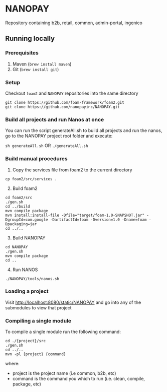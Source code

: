 # NANOPAY
Repository containing b2b, retail, common, admin-portal, ingenico

## Running locally

### Prerequisites
1. Maven (`brew install maven`)
2. Git (`brew install git`)

### Setup
Checkout `foam2` and `NANOPAY` repositories into the same directory

```
git clone https://github.com/foam-framework/foam2.git
git clone https://github.com/nanopayinc/NANOPAY.git
```

### Build all projects and run Nanos at once
You can run the script generateAll.sh to build all projects and run the nanos, go to the NANOPAY project root folder and execute:

`sh generateAll.sh`
OR
`./generateAll.sh`


### Build manual procedures

1. Copy the services file from foam2 to the current directory

`cp foam2/src/services .`

2. Build foam2

```
cd foam2/src
./gen.sh
cd ../build
mvn compile package
mvn install:install-file -Dfile="target/foam-1.0-SNAPSHOT.jar" -DgroupId=com.google -DartifactId=foam -Dversion=1.0 -Dname=foam -Dpackaging=jar
cd ../..
```

3. Build NANOPAY

```
cd NANOPAY
./gen.sh
mvn compile package
cd ..
```

4. Run NANOS

```
./NANOPAY/tools/nanos.sh
```

### Loading a project

Visit [http://localhost:8080/static/NANOPAY](http://localhost:8080/static/NANOPAY) and go into any of the submodules to view that project

### Compiling a single module

To compile a single module run the following command:

```
cd ./{project}/src
./gen.sh
cd ../..
mvn -pl {project} {command}
```

where:
 - project is the project name (i.e common, b2b, etc)
 - command is the command you which to run (i.e. clean, compile, package, etc)
